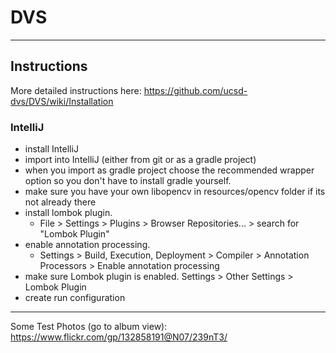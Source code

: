 # DVS

---

## Instructions

More detailed instructions here: https://github.com/ucsd-dvs/DVS/wiki/Installation

### IntelliJ

* install IntelliJ
* import into IntelliJ (either from git or as a gradle project)
* when you import as gradle project choose the recommended wrapper option so you don't have to install gradle yourself.
* make sure you have your own libopencv in resources/opencv folder if its not already there
* install lombok plugin. 
  * File > Settings > Plugins > Browser Repositories... > search for "Lombok Plugin"
* enable annotation processing. 
  * Settings > Build, Execution, Deployment > Compiler > Annotation Processors > Enable annotation processing
* make sure Lombok plugin is enabled. Settings > Other Settings > Lombok Plugin
* create run configuration

---

Some Test Photos (go to album view): https://www.flickr.com/gp/132858191@N07/239nT3/
